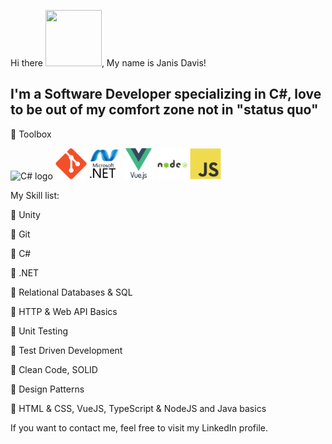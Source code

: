 Hi there <img src="https://media2.giphy.com/media/ASd0Ukj0y3qMM/giphy.gif?cid=ecf05e4717o9vy480cvz7viku15layt757th4b03oo5829lg&rid=giphy.gif&ct=g" width="90px" height= "90px">, My name is Janis Davis!

I'm a Software Developer specializing in C#, love to be out of my comfort zone not in "status quo"
---
🧰  Toolbox

<img src = "https://seeklogo.com/images/C/c-sharp-c-logo-02F17714BA-seeklogo.com.png" alt = "C# logo" width = "50" height = "50" /> <img src = "https://github.com/devicons/devicon/blob/master/icons/git/git-original.svg" alt = "GitHub logo" width = "50" height = "50" />
<img src = "https://github.com/devicons/devicon/blob/master/icons/dot-net/dot-net-original-wordmark.svg" alt = "DotNet logo" width = "50" height = "50" /> <img src = https://github.com/devicons/devicon/blob/master/icons/vuejs/vuejs-original-wordmark.svg alt = "VueJS logo" width = "50" height = "50" /> <img src = https://github.com/devicons/devicon/blob/master/icons/nodejs/nodejs-original-wordmark.svg alt = "NodeJS logo" width = "50" height = "50" /> <img src = https://github.com/devicons/devicon/blob/master/icons/javascript/javascript-original.svg alt = "JS logo" width = "50" height = "50" />



My Skill list:

🔹 Unity

🔹 Git

🔹 C#

🔹 .NET

🔹 Relational Databases & SQL

🔹 HTTP & Web API Basics

🔹 Unit Testing

🔹 Test Driven Development

🔹 Clean Code, SOLID

🔹 Design Patterns

🔹 HTML & CSS, VueJS, TypeScript & NodeJS and Java basics


If you want to contact me, feel free to visit my LinkedIn profile.

